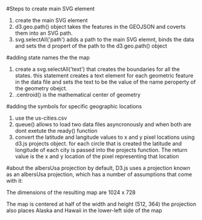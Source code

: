 #Steps to create main SVG element
1. create the main SVG element
2. d3.geo.path() object takes the features in the GEOJSON and coverts them into an SVG path.
3. svg.selectAll('path') adds a path to the main SVG elemnt, binds the data and sets the d propert of the path to the d3.geo.path() object

#adding state names the the map
1. create a svg.selectAll('text') that creates the boundaries for all the states.
    this statement creates a text element for each geometric feature in the data file and sets the text to be the value of the name peroperty of the geometry obejct.
2. .centroid() is the mathematical center of geometry

#adding the symbols for specific geographic locations
1. use the us-cities.csv
2. queue() allows to load two data files asyncronously and when both are dont exetute the ready() function
3. convert the latitude and langitude values to x and y pixel locations using d3.js projects object. for each circle that is created the latitude and longitude of each city is passed into the projects function. The return value is the x and y location of the pixel representing that location

#about the albersUsa projection
by default, D3.js uses a projection known as an albersUsa projection, which has a number of assumptions that come with it:

The dimensions of the resulting map are 1024 x 728

The map is centered at half of the width and height (512, 364)
the projection also places Alaska and Hawaii in the lower-left side of the map 